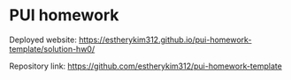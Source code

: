 # PUI homework

Deployed website: https://estherykim312.github.io/pui-homework-template/solution-hw0/

Repository link: https://github.com/estherykim312/pui-homework-template
